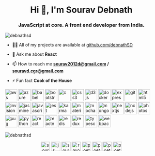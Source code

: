 <h1 align="center">Hi 👋, I'm Sourav Debnath</h1>
<h3 align="center">JavaScript at core. A front end developer from India.</h3>

<p align="left"> <img src="https://komarev.com/ghpvc/?username=debnathsd" alt="debnathsd" /> </p>

- 👨‍💻 All of my projects are available at [github.com/debnathSD](github.com/debnathSD)

- 💬 Ask me about **React**

- 📫 How to reach me **sourav2012d@gmail.com / souravd.cgr@gmail.com**

- ⚡ Fun fact **Cook of the House**

<p align="left"><img src="https://devicons.github.io/devicon/devicon.git/icons/amazonwebservices/amazonwebservices-original-wordmark.svg" alt="aws" width="40" height="40"/> <img src="https://www.vectorlogo.zone/logos/microsoft_azure/microsoft_azure-icon.svg" alt="azure" width="40" height="40"/> <img src="https://www.vectorlogo.zone/logos/babeljs/babeljs-icon.svg" alt="babel" width="40" height="40"/> <img src="https://devicons.github.io/devicon/devicon.git/icons/bootstrap/bootstrap-plain.svg" alt="bootstrap" width="40" height="40"/> <img src="https://devicons.github.io/devicon/devicon.git/icons/c/c-original.svg" alt="c" width="40" height="40"/> <img src="https://devicons.github.io/devicon/devicon.git/icons/css3/css3-original-wordmark.svg" alt="css3" width="40" height="40"/> <img src="https://devicons.github.io/devicon/devicon.git/icons/d3js/d3js-original.svg" alt="d3js" width="40" height="40"/> <img src="https://devicons.github.io/devicon/devicon.git/icons/docker/docker-original-wordmark.svg" alt="docker" width="40" height="40"/> <img src="https://devicons.github.io/devicon/devicon.git/icons/express/express-original-wordmark.svg" alt="express" width="40" height="40"/> <img src="https://www.vectorlogo.zone/logos/git-scm/git-scm-icon.svg" alt="git" width="40" height="40"/> <img src="https://devicons.github.io/devicon/devicon.git/icons/html5/html5-original-wordmark.svg" alt="html5" width="40" height="40"/> <img src="https://www.vectorlogo.zone/logos/invisionapp/invisionapp-icon.svg" alt="invision" width="40" height="40"/> <img src="https://i.ibb.co/55txF2S/karma.png" alt="jasmine" width="40" height="40"/> <img src="https://devicons.github.io/devicon/devicon.git/icons/javascript/javascript-original.svg" alt="javascript" width="40" height="40"/> <img src="https://i.ibb.co/Yj6p14L/jest.png" alt="jest" width="40" height="40"/> <img src="https://i.ibb.co/dbgh2DH/jasmine.png" alt="karma" width="40" height="40"/> <img src="https://raw.githubusercontent.com/prplx/svg-logos/5585531d45d294869c4eaab4d7cf2e9c167710a9/svg/materialize.svg" alt="materialize" width="40" height="40"/> <img src="https://i.ibb.co/0MCw42Q/mocha.png" alt="mocha" width="40" height="40"/> <img src="https://devicons.github.io/devicon/devicon.git/icons/mongodb/mongodb-original-wordmark.svg" alt="mongodb" width="40" height="40"/> <img src="https://cdn.worldvectorlogo.com/logos/nextjs-3.svg" alt="nextjs" width="40" height="40"/> <img src="https://devicons.github.io/devicon/devicon.git/icons/nodejs/nodejs-original-wordmark.svg" alt="nodejs" width="40" height="40"/> <img src="https://devicons.github.io/devicon/devicon.git/icons/photoshop/photoshop-plain.svg" alt="photoshop" width="40" height="40"/> <img src="https://cdn.worldvectorlogo.com/logos/pug.svg" alt="pug" width="40" height="40"/> <img src="https://devicons.github.io/devicon/devicon.git/icons/python/python-original.svg" alt="python" width="40" height="40"/> <img src="https://devicons.github.io/devicon/devicon.git/icons/react/react-original-wordmark.svg" alt="react" width="40" height="40"/> <img src="https://reactnative.dev/img/header_logo.svg" alt="reactnative" width="40" height="40"/> <img src="https://devicons.github.io/devicon/devicon.git/icons/redis/redis-original-wordmark.svg" alt="redis" width="40" height="40"/> <img src="https://devicons.github.io/devicon/devicon.git/icons/redux/redux-original.svg" alt="redux" width="40" height="40"/> <img src="https://devicons.github.io/devicon/devicon.git/icons/typescript/typescript-original.svg" alt="typescript" width="40" height="40"/> <img src="https://devicons.github.io/devicon/devicon.git/icons/webpack/webpack-original.svg" alt="webpack" width="40" height="40"/></p>

<p><img align="center" src="https://github-readme-stats.vercel.app/api/top-langs/?username=debnathsd&layout=compact&hide=html" alt="debnathsd" /></p>

<p align="center">
<a href="https://www.linkedin.com/in/sourav-debnath-b4a18553/" target="blank"><img align="center" src="https://cdn.jsdelivr.net/npm/simple-icons@3.0.1/icons/linkedin.svg" alt="sourav debnath" height="30" width="30" /></a>
<a href="https://stackoverflow.com/users/js___" target="blank"><img align="center" src="https://cdn.jsdelivr.net/npm/simple-icons@3.0.1/icons/stackoverflow.svg" alt="js___" height="30" width="30" /></a>
<a href="https://fb.com/sourav debnath" target="blank"><img align="center" src="https://cdn.jsdelivr.net/npm/simple-icons@3.0.1/icons/facebook.svg" alt="sourav debnath" height="30" width="30" /></a>
<a href="https://instagram.com/ravo_lution" target="blank"><img align="center" src="https://cdn.jsdelivr.net/npm/simple-icons@3.0.1/icons/instagram.svg" alt="ravo_lution" height="30" width="30" /></a>
<a href="https://www.codechef.com/poet__" target="blank"><img align="center" src="https://cdn.jsdelivr.net/npm/simple-icons@3.1.0/icons/codechef.svg" alt="poet__" height="30" width="30" /></a>
<a href="https://www.hackerrank.com/poet__" target="blank"><img align="center" src="https://cdn.jsdelivr.net/npm/simple-icons@3.0.1/icons/hackerrank.svg" alt="poet__" height="30" width="30" /></a>
<a href="https://www.leetcode.com/poet__" target="blank"><img align="center" src="https://cdn.jsdelivr.net/npm/simple-icons@3.0.1/icons/leetcode.svg" alt="poet__" height="30" width="30" /></a>
<a href="https://www.geeksforgeeks.com/poet__" target="blank"><img align="center" src="https://cdn.jsdelivr.net/npm/simple-icons@3.0.1/icons/geeksforgeeks.svg" alt="poet__" height="30" width="30" /></a>
</p>
